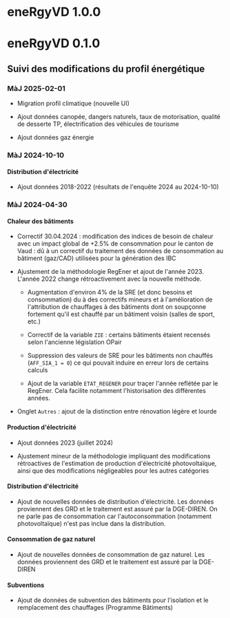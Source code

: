 # eneRgyVD 1.0.0

# eneRgyVD 0.1.0

<style type="text/css", rel="stylsheet">
/* add custom css if needed */
</style>

## Suivi des modifications du profil énergétique

### MàJ 2025-02-01

* Migration profil climatique (nouvelle UI)

* Ajout données canopée, dangers naturels, taux de motorisation, qualité de desserte TP, électrification des véhicules de tourisme

* Ajout données gaz énergie

### MàJ 2024-10-10

#### Distribution d'électricité

* Ajout données 2018-2022 (résultats de l'enquête 2024 au 2024-10-10)

### MàJ 2024-04-30

#### Chaleur des bâtiments 

* Correctif 30.04.2024 : modification des indices de besoin de chaleur avec un impact global de +2.5% de consommation pour le canton de Vaud : dû à un correctif du traitement des données de consommation au bâtiment (gaz/CAD) utilisées pour la génération des IBC

* Ajustement de la méthodologie RegEner et ajout de l'année 2023. L'année 2022 
change rétroactivement avec la nouvelle méthode.

  * Augmentation d'environ 4% de la SRE (et donc besoins et consommation) du à des
    correctifs mineurs et à l'amélioration de l'attribution de chauffages à des bâtiments
    dont on soupçonne fortement qu'il est chauffé par un bâtiment voisin (salles de sport, etc.)
  
  * Correctif de la variable `ZIE` : certains bâtiments étaient recensés selon l'ancienne
    législation OPair
  
  * Suppression des valeurs de SRE pour les bâtiments non chauffés (`AFF_SIA_1 = 0`) ce qui pouvait
    induire en erreur lors de certains calculs
    
  * Ajout de la variable `ETAT_REGENER` pour traçer l'année reflétée par le RegEner. Cela
    facilite notamment l'historisation des différentes années.

* Onglet `Autres` : ajout de la distinction entre rénovation légère et lourde

#### Production d'électricité

* Ajout données 2023 (juillet 2024)

* Ajustement mineur de la méthodologie impliquant des modifications rétroactives 
de l'estimation de production d'électricité photovoltaïque, ainsi que des modifications
négligeables pour les autres catégories

#### Distribution d'électricité

* Ajout de nouvelles données de distribution d'électricité. Les données proviennent
des GRD et le traitement est assuré par la DGE-DIREN. On ne parle pas de consommation car
l'autoconsommation (notamment photovoltaïque) n'est pas inclue dans la distribution.

#### Consommation de gaz naturel

* Ajout de nouvelles données de consommation de gaz naturel. Les données proviennent
des GRD et le traitement est assuré par la DGE-DIREN

#### Subventions

* Ajout de données de subvention des bâtiments pour l'isolation et le
remplacement des chauffages (Programme Bâtiments)
